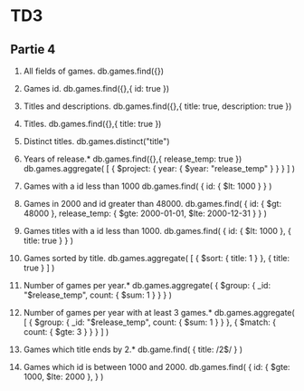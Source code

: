 # TD3

## Partie 4

1. All fields of games.
db.games.find({})

2. Games id.
db.games.find({},{ id: true })

3. Titles and descriptions.
db.games.find({},{ title: true, description: true })

4. Titles.
db.games.find({},{ title: true })

5. Distinct titles.
db.games.distinct("title")

6. Years of release.*
db.games.find({},{ release_temp: true })
db.games.aggregate(
    [ { $project: {
        year: { $year: "release_temp" }
    } }
    ]
)

7. Games with a id less than 1000
db.games.find(
    { id: { $lt: 1000 } }
)

8. Games in 2000 and id greater than 48000.
db.games.find(
    {
        id: { $gt: 48000 },
        release_temp: { $gte: 2000-01-01, $lte: 2000-12-31 }
    }
)

9. Games titles with a id less than 1000.
db.games.find(
    {
        id: { $lt: 1000 },
        { title: true }
    }
)

10. Games sorted by title.
db.games.aggregate(
    [
        { $sort: { title: 1 } },
        { title: true }
    ]
)

11. Number of games per year.*
db.games.aggregate(
    { $group: { _id: "$release_temp", count: { $sum: 1 } } }
)

12. Number of games per year with at least 3 games.*
db.games.aggregate(
    [
        { $group: { _id: "$release_temp", count: { $sum: 1 } } },
        { $match: { count: { $gte: 3 } } }
    ]
)

13. Games which title ends by 2.*
db.game.find(
    { title: /2$/ }
)

14. Games which id is between 1000 and 2000.
db.games.find(
    {
        id: { $gte: 1000, $lte: 2000 },
    }
)
